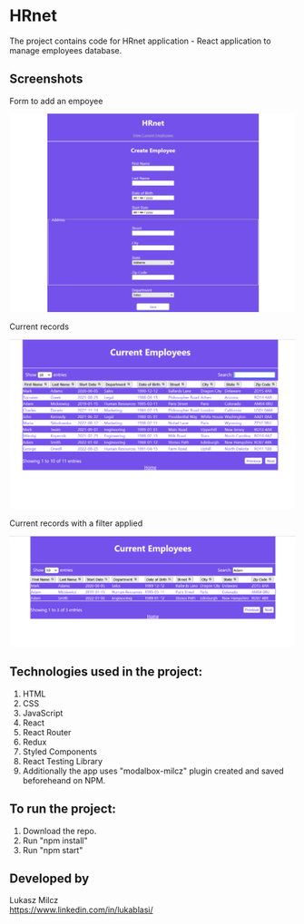# HRnet

The project contains code for HRnet application - React application to manage employees database.

## Screenshots

Form to add an empoyee

![](https://github.com/lukablasi/HRnet/blob/master/screenshots/form.PNG)

Current records

![](https://github.com/lukablasi/HRnet/blob/master/screenshots/table.PNG)

Current records with a filter applied

![](https://github.com/lukablasi/HRnet/blob/master/screenshots/search.PNG)

## Technologies used in the project:
1. HTML
2. CSS
3. JavaScript
4. React
5. React Router
6. Redux
7. Styled Components
8. React Testing Library
9. Additionally the app uses "modalbox-milcz" plugin created and saved beforeheand on NPM.

## To run the project:
1. Download the repo.
2. Run "npm install"
3. Run "npm start"

## Developed by
Lukasz Milcz <br>
https://www.linkedin.com/in/lukablasi/

